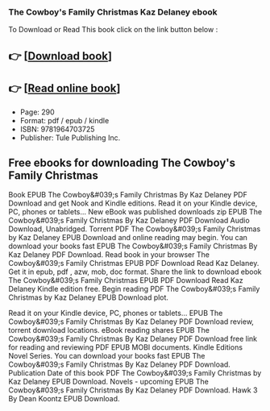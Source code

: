 ### The Cowboy's Family Christmas Kaz Delaney ebook

To Download or Read This book click on the link button below :

## 👉  [**[Download book](http://ebooksharez.info/download.php?group=book&from=github.com&id=722050&lnk=1079 "Download book")**]

## 👉  [**[Read online book](http://ebooksharez.info/download.php?group=book&from=github.com&id=722050&lnk=1079 "Read online book")**]


* Page: 290
* Format: pdf / epub / kindle
* ISBN: 9781964703725
* Publisher: Tule Publishing Inc.



## Free ebooks for downloading The Cowboy's Family Christmas


Book EPUB The Cowboy&amp;#039;s Family Christmas By Kaz Delaney PDF Download and get Nook and Kindle editions. Read it on your Kindle device, PC, phones or tablets... New eBook was published downloads zip EPUB The Cowboy&amp;#039;s Family Christmas By Kaz Delaney PDF Download Audio Download, Unabridged. Torrent PDF The Cowboy&amp;#039;s Family Christmas by Kaz Delaney EPUB Download and online reading may begin. You can download your books fast EPUB The Cowboy&amp;#039;s Family Christmas By Kaz Delaney PDF Download. Read book in your browser The Cowboy&amp;#039;s Family Christmas EPUB PDF Download Read Kaz Delaney. Get it in epub, pdf , azw, mob, doc format. Share the link to download ebook The Cowboy&amp;#039;s Family Christmas EPUB PDF Download Read Kaz Delaney Kindle edition free. Begin reading PDF The Cowboy&amp;#039;s Family Christmas by Kaz Delaney EPUB Download plot.

Read it on your Kindle device, PC, phones or tablets... EPUB The Cowboy&amp;#039;s Family Christmas By Kaz Delaney PDF Download review, torrent download locations. eBook reading shares EPUB The Cowboy&amp;#039;s Family Christmas By Kaz Delaney PDF Download free link for reading and reviewing PDF EPUB MOBI documents. Kindle Editions Novel Series. You can download your books fast EPUB The Cowboy&amp;#039;s Family Christmas By Kaz Delaney PDF Download. Publication Date of this book PDF The Cowboy&amp;#039;s Family Christmas by Kaz Delaney EPUB Download. Novels - upcoming EPUB The Cowboy&amp;#039;s Family Christmas By Kaz Delaney PDF Download. Hawk 3 By Dean Koontz EPUB Download.





